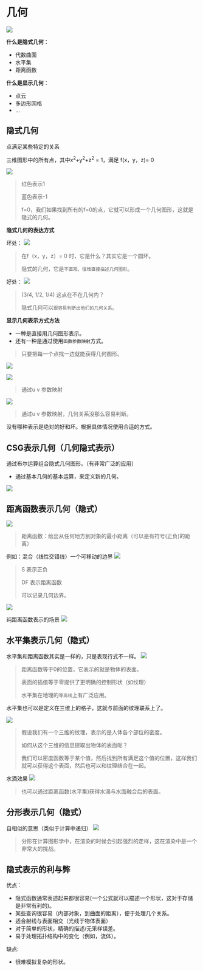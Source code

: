 # 几何

![](./images/3DVisualization_graphics_5_1.png)

**什么是隐式几何**：
- 代数曲面
- 水平集
- 距离函数


**什么是显示几何**：
- 点云
- 多边形网格
- ...

## 隐式几何
点满足某些特定的关系

三维图形中的所有点，其中x<sup>2</sup>+y<sup>2</sup>+z<sup>2</sup> = 1，满足 f(x，y，z)= 0

![](./images/3DVisualization_graphics_5_2.png)
> 红色表示1
>
> 蓝色表示-1
>
> f=0，我们如果找到所有的f=0的点，它就可以形成一个几何图形，这就是隐式的几何。

**隐式几何的表达方式**

坏处：
![](./images/3DVisualization_graphics_5_3.png)
> 在f（x，y，z）= 0 时，它是什么？其实它是一个圆环。
>
> 隐式的几何，它是`不直观、很难直接描述几何图形`。

好处：
![](./images/3DVisualization_graphics_5_4.png)
> (3/4, 1/2, 1/4) 这点在不在几何内？ 
> 
> 隐式几何可以`很容易判断出他们的几何关系`。

**显示几何表示方式方法**
- 一种是直接用几何图形表示。
- 还有一种是通过使用`函数参数映射`方式。
> 只要把每一个点找一边就能获得几何图形。

![](./images/3DVisualization_graphics_5_5.png)

![](./images/3DVisualization_graphics_5_6.png)
> 通过u v 参数映射

![](./images/3DVisualization_graphics_5_7.png)
> 通过u v 参数映射，几何关系没那么容易判断。


没有哪种表示是绝对的好和坏。根据具体情况使用合适的方式。

## CSG表示几何（几何隐式表示）
通过布尔运算组合隐式几何图形。（有非常广泛的应用）
- 通过基本几何的基本运算，来定义新的几何。

![](./images/3DVisualization_graphics_5_8.png)

## 距离函数表示几何（隐式）

![](./images/3DVisualization_graphics_5_9.png)
> 距离函数：给出从任何地方到对象的最小距离（可以是有符号(正负)的距离）

例如：混合（线性交错线）一个可移动的边界
![](./images/3DVisualization_graphics_5_10.png)
> S 表示正负
>
> DF 表示距离函数
>
> 可以记录几何边界。

![](./images/3DVisualization_graphics_5_11.png)

纯距离函数表示的场景
![](./images/3DVisualization_graphics_5_12.png)

## 水平集表示几何（隐式）
水平集和距离函数其实是一样的，只是表现行式不一样。
![](./images/3DVisualization_graphics_5_13.png)
> 距离函数等于0的位置，它表示的就是物体的表面。
>
> 表面的插值等于零提供了更明确的控制形状（如纹理）
>
> 水平集在地理的`等高线`上有广泛应用。  

水平集也可以是定义在三维上的格子，这就与前面的纹理联系上了。

![](./images/3DVisualization_graphics_5_14.png)
> 假设我们有一个三维的纹理，表示的是人体各个部位的密度。
>
> 如何从这个三维的信息提取出物体的表面呢？
>
> 我们可以密度函数等于某个值，然后找到所有满足这个值的位置，这样我们就可以获得这个表面，然后也可以和纹理结合在一起。

水滴效果
![](./images/3DVisualization_graphics_5_15.png)
> 也可以通过距离函数(水平集)获得水滴与水面融合后的表面。


## 分形表示几何（隐式）
自相似的意思（类似于计算中递归）
![](./images/3DVisualization_graphics_5_16.png)
> 分形在计算图形学中，在渲染的时候会引起强烈的走样，这在渲染中是一个非常大的挑战。


## 隐式表示的利与弊

优点：
- 隐式函数通常表述起来都很容易(一个公式就可以描述一个形状，这对于存储是非常有利的)。
- 某些查询很容易（内部对象，到曲面的距离），便于处理几个关系。
- 适合射线与表面相交（光线于物体表面）
- 对于简单的形状，精确的描述/无采样误差。
- 易于处理拓扑结构中的变化（例如，流体）。

缺点: 
- 很难模拟复杂的形状。